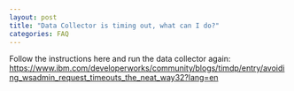 ```yaml
---
layout: post
title: "Data Collector is timing out, what can I do?"
categories: FAQ
---
```


Follow the instructions here and run the data collector again: https://www.ibm.com/developerworks/community/blogs/timdp/entry/avoiding_wsadmin_request_timeouts_the_neat_way32?lang=en
